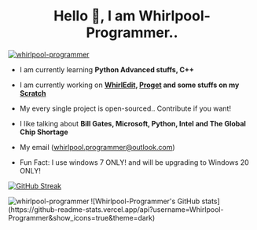 <h1 align="center">Hello 👋, I am Whirlpool-Programmer..</h1>
<p align="left"> <a href="https://github.com/ryo-ma/github-profile-trophy"><img src="https://github-profile-trophy.vercel.app/?username=whirlpool-programmer" alt="whirlpool-programmer" /></a> </p>

- I am currently learning **Python Advanced stuffs, C++**

- I am currently working on **[WhirlEdit](https://github.com/whirlpool-programmer/whirledit), [Proget](http://pypi.org/projects/proget) and some stuffs on my [Scratch](http://scratch.mit.edu/users/whirlpool-programmer)**

- My every single project is open-sourced.. Contribute if you want!

- I like talking about **Bill Gates, Microsoft, Python, Intel and The Global Chip Shortage**

- My email (whirlpool.programmer@outlook.com)

- Fun Fact: I use windows 7 ONLY! and will be upgrading to Windows 20 ONLY!

[![GitHub Streak](https://github-readme-streak-stats.herokuapp.com?user=Whirlpool-Programmer&theme=dark)](https://git.io/streak-stats)
<p><img align="left" src="https://github-readme-stats.vercel.app/api/top-langs?username=whirlpool-programmer&show_icons=true&locale=en&layout=compact" alt="whirlpool-programmer" /></p>
![Whirlpool-Programmer's GitHub stats](https://github-readme-stats.vercel.app/api?username=Whirlpool-Programmer&show_icons=true&theme=dark)

